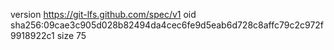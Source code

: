 version https://git-lfs.github.com/spec/v1
oid sha256:09cae3c905d028b82494da4cec6fe9d5eab6d728c8affc79c2c972f9918922c1
size 75
